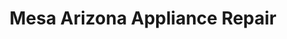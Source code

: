 ---
title: "Mesa Arizona Appliance Repair"
url: /mesa/mesa-arizona-appliance-repair/
shop: appliance
---